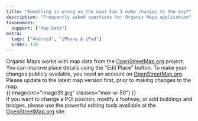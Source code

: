 ```yaml
---
title: "Something is wrong on the map! Can I make changes to the map?"
description: "Frequently asked questions for Organic Maps application"
taxonomies:
  support: ["Map Data"]
extra:
  tags: ["Android", "iPhone & iPad"]
  order: 110
---
```


Organic Maps works with map data from the [OpenStreetMap.org](https://osm.org) project. You can improve place details using the "Edit Place" button. To make your changes publicly available, you need an account on [OpenStreetMap.org](https://osm.org). Please update to the latest map version first, prior to making changes to the map.  
{{ image(src="image39.jpg" classes="max-w-50") }}  
If you want to change a POI position, modify a footway, or add buildings and bridges, please use the powerful editing tools available at the [OpenStreetMap.org](https://osm.org) site.
